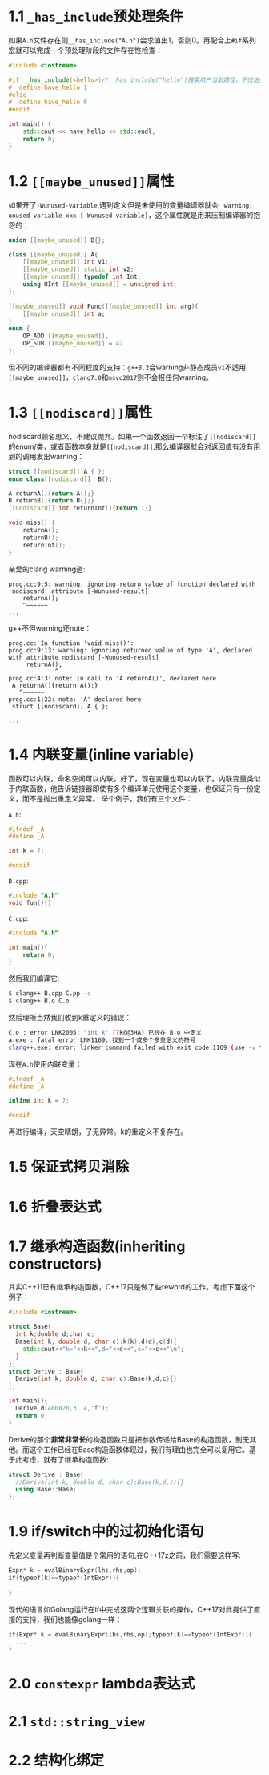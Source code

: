 # 1.1 `_has_include`预处理条件
如果`A.h`文件存在则`__has_include("A.h")`会求值出1，否则0。再配合上`#if`系列宏就可以完成一个预处理阶段的文件存在性检查：
```cpp
#include <iostream>

#if __has_include(<hello>)//__has_include("hello")搜索用户当前路径，不过这些都是实现定义
#  define have_hello 1
#else
#  define have_hello 0
#endif

int main() {
    std::cout << have_hello << std::endl;
    return 0;
}
```

# 1.2 `[[maybe_unused]]`属性
如果开了`-Wunused-variable`,遇到定义但是未使用的变量编译器就会
` warning: unused variable xxx [-Wunused-variable]`，这个属性就是用来压制编译器的抱怨的：
```cpp
union [[maybe_unused]] B{};

class [[maybe_unused]] A{
    [[maybe_unused]] int v1;
    [[maybe_unused]] static int v2;
    [[maybe_unused]] typedef int Int;
    using UInt [[maybe_unused]] = unsigned int;
};

[[maybe_unused]] void Func([[maybe_unused]] int arg){
    [[maybe_unused]] int a;
}
enum { 
    OP_ADD [[maybe_unused]],
    OP_SUB [[maybe_unused]] = 42 
};
```
但不同的编译器都有不同程度的支持：`g++8.2`会warning非静态成员`v1`不适用`[[maybe_unused]]`，`clang7.0`和`msvc2017`则不会报任何warning。

# 1.3 `[[nodiscard]]`属性
nodiscard顾名思义，不建议抛弃。如果一个函数返回一个标注了`[[nodiscard]]`的enum/类，或者函数本身就是`[[nodiscard]]`,那么编译器就会对返回值有没有用到的调用发出warning：
```cpp
struct [[nodiscard]] A { };
enum class[[nodiscard]]  B{};

A returnA(){return A();}
B returnB(){return B{};}
[[nodiscard]] int returnInt(){return 1;}

void miss() {
    returnA();
    returnB();
    returnInt();
}

```
亲爱的clang warning道:
```shell
prog.cc:9:5: warning: ignoring return value of function declared with 'nodiscard' attribute [-Wunused-result]
    returnA();
    ^~~~~~~
...
```
g++不但warning还note：
```shell
prog.cc: In function 'void miss()':
prog.cc:9:13: warning: ignoring returned value of type 'A', declared with attribute nodiscard [-Wunused-result]
     returnA();
             ^
prog.cc:4:3: note: in call to 'A returnA()', declared here
 A returnA(){return A();}
   ^~~~~~~
prog.cc:1:22: note: 'A' declared here
 struct [[nodiscard]] A { };
                      ^
...
```
# 1.4 内联变量(inline variable)
函数可以内联，命名空间可以内联，好了，现在变量也可以内联了。内联变量类似于内联函数，他告诉链接器即使有多个编译单元使用这个变量，也保证只有一份定义，而不是抛出重定义异常。
举个例子，我们有三个文件：

`A.h`:
```cpp
#ifndef _A
#define _A

int k = 7;

#endif
```
`B.cpp`:
```cpp
#include "A.h"
void fun(){}
```
`C.cpp`:
```cpp
#include "A.h"

int main(){
    return 0;
}
```
然后我们编译它:
```bash
$ clang++ B.cpp C.pp -c
$ clang++ B.o C.o
```
然后理所当然我们收到k重定义的错误：
```bash
C.o : error LNK2005: "int k" (?k@@3HA) 已经在 B.o 中定义
a.exe : fatal error LNK1169: 找到一个或多个多重定义的符号
clang++.exe: error: linker command failed with exit code 1169 (use -v to see invocation)
```

现在`A.h`使用内联变量：
```cpp
#ifndef _A
#define _A

inline int k = 7;

#endif
```
再进行编译，天空晴朗，了无异常。k的重定义不复存在。

# 1.5 保证式拷贝消除

# 1.6 折叠表达式

# 1.7  继承构造函数(inheriting constructors)
其实C++11已有继承构造函数，C++17只是做了些reword的工作。考虑下面这个例子：
```cpp
#include <iostream>

struct Base{
  int k;double d;char c;
  Base(int k, double d, char c):k(k),d(d),c(d){
    std::cout<<"k="<<k<<",d="<<d<<",c="<<c<<"\n";
  }
};
struct Derive : Base{
  Derive(int k, double d, char c):Base(k,d,c){}
};

int main(){
  Derive d(400820,3.14,'f');
  return 0;
}
```
Derive的那个**非常非常长**的构造函数只是把参数传递给Base的构造函数，别无其他。而这个工作已经在Base构造函数体现过，我们有理由也完全可以复用它。基于此考虑，就有了继承构造函数:
```cpp
struct Derive : Base{
  //Derive(int k, double d, char c):Base(k,d,c){}
  using Base::Base;
};
```

# 1.9 if/switch中的过初始化语句
先定义变量再判断变量值是个常用的语句,在C++17z之前，我们需要这样写:
```cpp
Expr* k = evalBinaryExpr(lhs,rhs,op);
if(typeof(k)==typeof(IntExpr)){
  ...
}
```
现代的语言如Golang运行在if中完成这两个逻辑关联的操作，C++17对此提供了直接的支持，我们也能像golang一样：
```cpp
if(Expr* k = evalBinaryExpr(lhs,rhs,op);typeof(k)==typeof(IntExpr)){
  ...
}
```

# 2.0 `constexpr` lambda表达式

# 2.1 `std::string_view`

# 2.2 结构化绑定